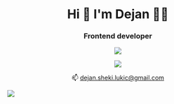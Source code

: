 <h1 align='center'>
  Hi 👋 I'm Dejan 👨‍💻
</h1>

<h3 align='center'>
  Frontend developer
</h3>

<p align='center'>
 <a href='https://www.linkedin.com/in/dejansheki/'>
   <img src='https://img.shields.io/badge/LinkedIn-0077B5?style=for-the-badge&logo=linkedin&logoColor=white'/>
  </a>
  </p>

<p align='center'>  
  <a href='https://dejanlukic.com'>
    <img src='https://img.shields.io/badge/website-000000?style=for-the-badge&logo=About.me&logoColor=white'/>
  </a>
</p>

<p align='center'>
  📫  <a href='mailto:dejan.sheki.lukic@gmail.com'>dejan.sheki.lukic@gmail.com</a>
</p>

![](https://komarev.com/ghpvc/?username=DejanSheki)
<!--
**DejanSheki/DejanSheki** is a ✨ _special_ ✨ repository because its `README.md` (this file) appears on your GitHub profile.

Here are some ideas to get you started:

- 🔭 I’m currently working on ...
- 🌱 I’m currently learning ...
- 👯 I’m looking to collaborate on ...
- 🤔 I’m looking for help with ...
- 💬 Ask me about ...
- 📫 How to reach me: ...
- 😄 Pronouns: ...
- ⚡ Fun fact: ...
-->

